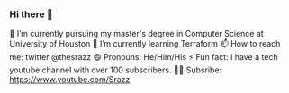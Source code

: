 ### Hi there 👋

🔭 I’m currently pursuing my master's degree in Computer Science at University of Houston
🌱 I’m currently learning Terraform
📫 How to reach me: twitter @thesrazz
😄 Pronouns: He/Him/His
⚡ Fun fact: I have a tech youtube channel with over 100 subscribers. 
👍🏻 Subsribe: https://www.youtube.com/Srazz 
<!--
**avssriraj/avssriraj** is a ✨ _special_ ✨ repository because its `README.md` (this file) appears on your GitHub profile.

Here are some ideas to get you started:

- 🔭 I’m currently working on ...
- 🌱 I’m currently learning ...
- 👯 I’m looking to collaborate on ...
- 🤔 I’m looking for help with ...
- 💬 Ask me about ...
- 📫 How to reach me: ...
- 😄 Pronouns: ...
- ⚡ Fun fact: ...
-->
